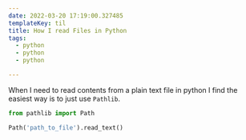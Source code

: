 ```yaml
---
date: 2022-03-20 17:19:00.327485
templateKey: til
title: How I read Files in Python
tags:
  - python
  - python
  - python

---
```


When I need to read contents from a plain text file in python I find the
easiest way is to just use `Pathlib`.

``` python
from pathlib import Path

Path('path_to_file').read_text()
```
